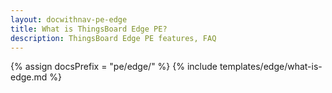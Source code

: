 ```yaml
---
layout: docwithnav-pe-edge
title: What is ThingsBoard Edge PE?
description: ThingsBoard Edge PE features, FAQ
---
```


{% assign docsPrefix = "pe/edge/" %}
{% include templates/edge/what-is-edge.md %}